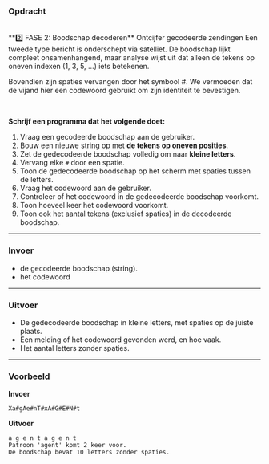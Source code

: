 ### Opdracht
<br/>
**2️⃣ FASE 2: Boodschap decoderen**  
Ontcijfer gecodeerde zendingen
Een tweede type bericht is onderschept via satelliet.
De boodschap lijkt compleet onsamenhangend, maar analyse wijst uit dat alleen de tekens op oneven indexen (1, 3, 5, …) iets betekenen.

Bovendien zijn spaties vervangen door het symbool #. We vermoeden dat de vijand hier een codewoord gebruikt om zijn identiteit te bevestigen.  

<br/>

**Schrijf een programma dat het volgende doet:**

1. Vraag een gecodeerde boodschap aan de gebruiker.
2. Bouw een nieuwe string op met **de tekens op oneven posities**.
3. Zet de gedecodeerde boodschap volledig om naar **kleine letters**.
4. Vervang elke `#` door een spatie.
5. Toon de gedecodeerde boodschap op het scherm met spaties tussen de letters.
6. Vraag het codewoord aan de gebruiker.
7. Controleer of het codewoord in de gedecodeerde boodschap voorkomt.
8. Toon hoeveel keer het codewoord voorkomt.
9. Toon ook het aantal tekens (exclusief spaties) in de decodeerde boodschap.

---

### Invoer

-  de gecodeerde boodschap (string).  
- het codewoord

---

### Uitvoer

- De gedecodeerde boodschap in kleine letters, met spaties op de juiste plaats.
- Een melding of het codewoord gevonden werd, en hoe vaak.
- Het aantal letters zonder spaties.

---

### Voorbeeld

**Invoer**

    Xa#gAe#nT#xA#G#E#N#t

**Uitvoer**

    a g e n t a g e n t
    Patroon 'agent' komt 2 keer voor.
    De boodschap bevat 10 letters zonder spaties.
